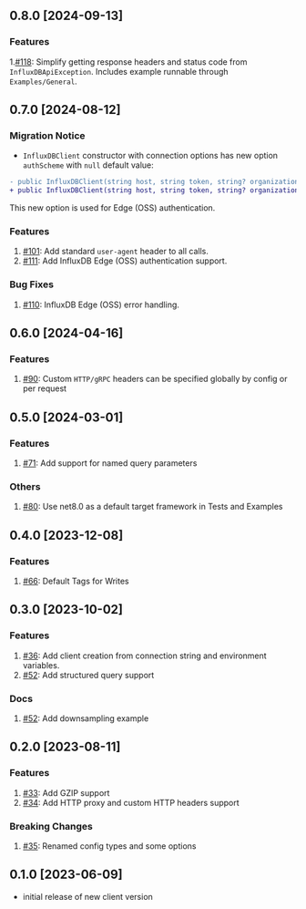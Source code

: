 ## 0.8.0 [2024-09-13]

### Features

1.[#118](https://github.com/InfluxCommunity/influxdb3-csharp/pull/118): Simplify getting response headers and status code from `InfluxDBApiException`.  Includes example runnable through `Examples/General`.

## 0.7.0 [2024-08-12]

### Migration Notice

- `InfluxDBClient` constructor with connection options has new option `authScheme` with `null` default value:

```diff
- public InfluxDBClient(string host, string token, string? organization = null, string? database = null);
+ public InfluxDBClient(string host, string token, string? organization = null, string? database = null, string? authScheme = null)
```

  This new option is used for Edge (OSS) authentication.

### Features

1. [#101](https://github.com/InfluxCommunity/influxdb3-csharp/pull/101): Add standard `user-agent` header to all calls.
1. [#111](https://github.com/InfluxCommunity/influxdb3-csharp/pull/111): Add InfluxDB Edge (OSS) authentication support.

### Bug Fixes

1. [#110](https://github.com/InfluxCommunity/influxdb3-csharp/pull/110): InfluxDB Edge (OSS) error handling.

## 0.6.0 [2024-04-16]

### Features

1. [#90](https://github.com/InfluxCommunity/influxdb3-csharp/pull/90): Custom `HTTP/gRPC` headers can be specified globally by config or per request

## 0.5.0 [2024-03-01]

### Features

1. [#71](https://github.com/InfluxCommunity/influxdb3-csharp/pull/71): Add support for named query parameters

### Others

1. [#80](https://github.com/InfluxCommunity/influxdb3-csharp/pull/80): Use net8.0 as a default target framework in Tests and Examples

## 0.4.0 [2023-12-08]

### Features

1. [#66](https://github.com/InfluxCommunity/influxdb3-csharp/pull/66): Default Tags for Writes

## 0.3.0 [2023-10-02]

### Features

1. [#36](https://github.com/InfluxCommunity/influxdb3-csharp/pull/46): Add client creation from connection string
and environment variables.
1. [#52](https://github.com/InfluxCommunity/influxdb3-csharp/pull/52): Add structured query support

### Docs

1. [#52](https://github.com/InfluxCommunity/influxdb3-csharp/pull/52): Add downsampling example

## 0.2.0 [2023-08-11]

### Features

1. [#33](https://github.com/InfluxCommunity/influxdb3-csharp/pull/33): Add GZIP support
1. [#34](https://github.com/InfluxCommunity/influxdb3-csharp/pull/34): Add HTTP proxy and custom HTTP headers support

### Breaking Changes

1. [#35](https://github.com/InfluxCommunity/influxdb3-csharp/pull/35): Renamed config types and some options

## 0.1.0 [2023-06-09]

- initial release of new client version
